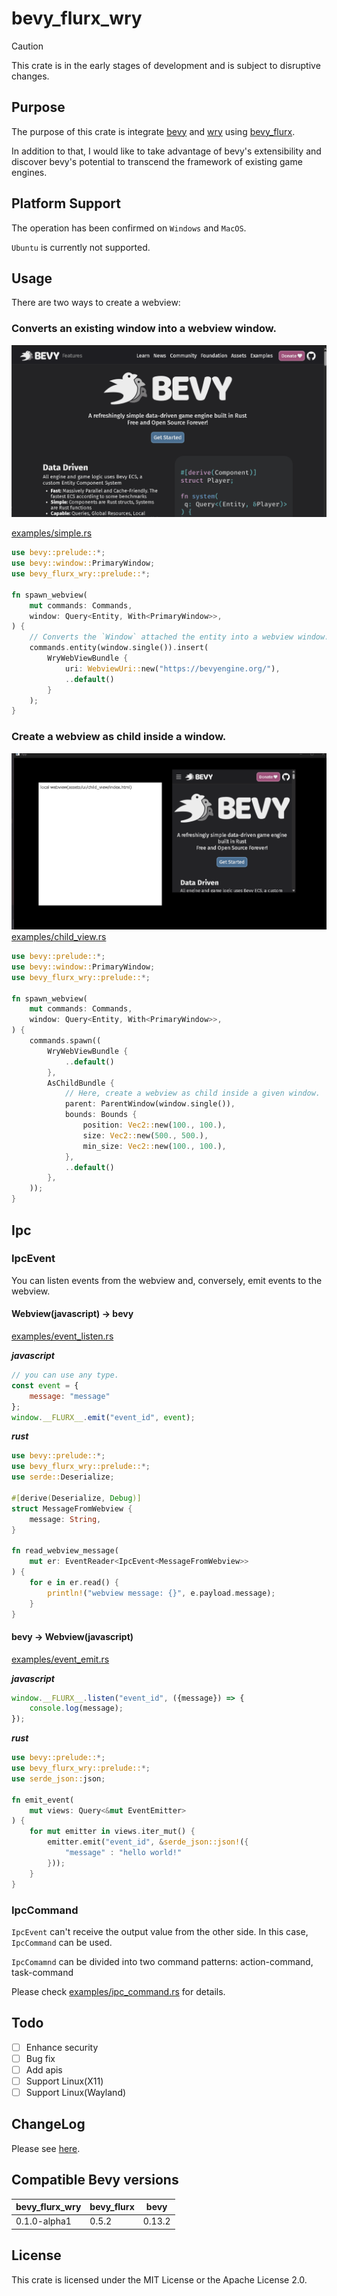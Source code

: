 # bevy_flurx_wry

> [!CAUTION]
> This crate is in the early stages of development and is subject to disruptive changes.

## Purpose

The purpose of this crate is integrate [bevy](https://github.com/bevyengine/bevy)
and [wry](https://github.com/tauri-apps/wry) using [bevy_flurx](https://github.com/not-elm/bevy_flurx).

In addition to that, I would like to take advantage of bevy's extensibility and discover bevy's potential to transcend
the framework of existing game engines.

## Platform Support

The operation has been confirmed on `Windows` and `MacOS`.

`Ubuntu` is currently not supported.

## Usage

There are two ways to create a webview:

### Converts an existing window into a webview window.

![simple](examples/simple.gif)

[examples/simple.rs](examples/simple.rs)

```rust
use bevy::prelude::*;
use bevy::window::PrimaryWindow;
use bevy_flurx_wry::prelude::*;

fn spawn_webview(
    mut commands: Commands,
    window: Query<Entity, With<PrimaryWindow>>,
) {
    // Converts the `Window` attached the entity into a webview window. 
    commands.entity(window.single()).insert(
        WryWebViewBundle {
            uri: WebviewUri::new("https://bevyengine.org/"),
            ..default()
        }
    );
}
```

### Create a webview as child inside a window.

![child_view](examples/child_view.gif)
[examples/child_view.rs](examples/child_view.rs)

```rust
use bevy::prelude::*;
use bevy::window::PrimaryWindow;
use bevy_flurx_wry::prelude::*;

fn spawn_webview(
    mut commands: Commands,
    window: Query<Entity, With<PrimaryWindow>>,
) {
    commands.spawn((
        WryWebViewBundle {
            ..default()
        },
        AsChildBundle {
            // Here, create a webview as child inside a given window.
            parent: ParentWindow(window.single()),
            bounds: Bounds {
                position: Vec2::new(100., 100.),
                size: Vec2::new(500., 500.),
                min_size: Vec2::new(100., 100.),
            },
            ..default()
        },
    ));
}
```

## Ipc

### IpcEvent

You can listen events from the webview and, conversely, emit events to the webview.

#### Webview(javascript) -> bevy

[examples/event_listen.rs](examples/event_listen.rs)

___javascript___

```javascript
// you can use any type.
const event = {
    message: "message"
};
window.__FLURX__.emit("event_id", event);
```

___rust___

```rust
use bevy::prelude::*;
use bevy_flurx_wry::prelude::*;
use serde::Deserialize;

#[derive(Deserialize, Debug)]
struct MessageFromWebview {
    message: String,
}

fn read_webview_message(
    mut er: EventReader<IpcEvent<MessageFromWebview>>
) {
    for e in er.read() {
        println!("webview message: {}", e.payload.message);
    }
}
```

#### bevy -> Webview(javascript)

[examples/event_emit.rs](examples/event_emit.rs)

___javascript___

```javascript
window.__FLURX__.listen("event_id", ({message}) => {
    console.log(message);
});
```

___rust___

```rust
use bevy::prelude::*;
use bevy_flurx_wry::prelude::*;
use serde_json::json;

fn emit_event(
    mut views: Query<&mut EventEmitter>
) {
    for mut emitter in views.iter_mut() {
        emitter.emit("event_id", &serde_json::json!({
            "message" : "hello world!"
        }));
    }
}
```

### IpcCommand

`IpcEvent` can't receive the output value from the other side.
In this case, `IpcCommand` can be used.

`IpcComamnd` can be divided into two command patterns: action-command, task-command

Please check  [examples/ipc_command.rs](examples/ipc_command.rs) for details.


## Todo

- [ ] Enhance security
- [ ] Bug fix
- [ ] Add apis
- [ ] Support Linux(X11)
- [ ] Support Linux(Wayland)

## ChangeLog

Please see [here](https://github.com/not-elm/bevy_flurx_wry/blob/main/CHANGELOG.md).

## Compatible Bevy versions

| bevy_flurx_wry | bevy_flurx | bevy    |
|----------------|------------|---------|
| 0.1.0-alpha1   | 0.5.2      |  0.13.2 |

## License

This crate is licensed under the MIT License or the Apache License 2.0.

